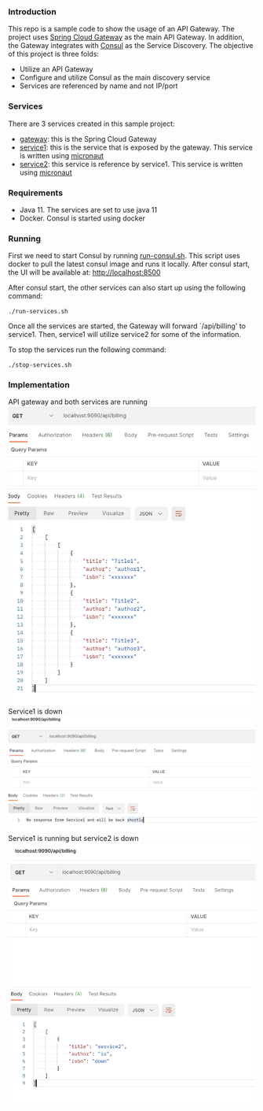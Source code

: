 ### Introduction
This repo is a sample code to show the usage of an API Gateway. The project uses
[Spring Cloud Gateway](https://cloud.spring.io/spring-cloud-gateway/reference/html/) 
as the main API Gateway. In addition, the Gateway integrates
with [Consul](https://www.consul.io/) as the Service Discovery.
The objective of this project is three folds:
- Utilize an API Gateway
- Configure and utilize Consul as the main discovery service
- Services are referenced by name and not IP/port

### Services
There are 3 services created in this sample project:
- [gateway](/gateway): this is the Spring Cloud Gateway
- [service1](/service1): this is the service that is exposed by the gateway. This 
service is written using [micronaut](https://micronaut.io)
- [service2](/service2): this service is reference by service1. This 
service is written using [micronaut](https://micronaut.io)

### Requirements
- Java 11. The services are set to use java 11
- Docker. Consul is started using docker

### Running
First we need to start Consul by running [run-consul.sh](run-consul.sh). This script
uses docker to pull the latest consul image and runs it locally. After consul start,
the UI will be available at: [http://localhost:8500](http://localhost:8500)

After consul start, the other services can also start up using the following command:
```
./run-services.sh
```
Once all the services are started, the Gateway will forward `/api/billing' to service1. 
Then, service1 will utilize service2 for some of the information.

To stop the services run the following command:
```
./stop-services.sh
```

### Implementation
API gateway and both services are running
![](https://github.com/mchen81/gateway-consul/blob/main/screenshots/Screen%20Shot%202021-04-01%20at%2011.14.56%20PM.png)
Service1 is down
![](https://github.com/mchen81/gateway-consul/blob/main/screenshots/Screen%20Shot%202021-04-01%20at%2011.15.11%20PM.png)
Service1 is running but service2 is down
![](https://github.com/mchen81/gateway-consul/blob/main/screenshots/Screen%20Shot%202021-04-03%20at%2012.05.13%20AM.png)
